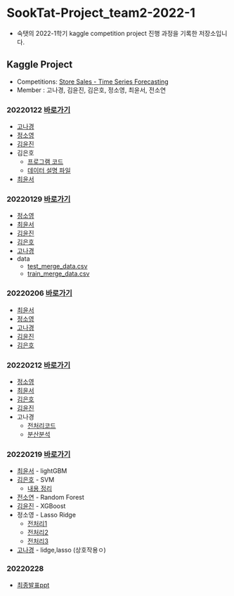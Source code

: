 # SookTat-Project_team2-2022-1
- 숙탯의 2022-1학기 kaggle competition project 진행 과정을 기록한 저장소입니다. 

## Kaggle Project

- Competitions: [Store Sales - Time Series Forecasting](https://www.kaggle.com/c/store-sales-time-series-forecasting)
- Member : 고나경, 김윤진, 김은호, 정소영, 최윤서, 전소연



### 20220122  [바로가기](https://github.com/YunSeo00/Sooktat-Project_team2-2022-1/tree/main/ProjectCode/20220122)
  - [고나경](https://github.com/YunSeo00/Sooktat-Project_team2-2022-1/blob/main/ProjectCode/20220122/train%20EDA.py)
  - [정소영](https://github.com/soyoung0101/Project/blob/main/0122.ipynb)
  - [김윤진](https://github.com/YunSeo00/Sooktat-Project_team2-2022-1/blob/main/ProjectCode/20220122/eda_yj.ipynb)
  - 김은호
    - [프로그램 코드](https://github.com/YunSeo00/Sooktat-Project_team2-2022-1/blob/main/ProjectCode/20220122/store-sales.ipynb)
    - [데이터 설명 파일](https://github.com/YunSeo00/Sooktat-Project_team2-2022-1/blob/main/ProjectCode/20220122/data.md)
  - [최윤서](https://github.com/YunSeo00/Sooktat-Project_team2-2022-1/blob/main/ProjectCode/20220122/CYS_220122.ipynb)

  
### 20220129  [바로가기](https://github.com/YunSeo00/Sooktat-Project_team2-2022-1/tree/main/ProjectCode/20220129)
  - [정소영](https://github.com/soyoung0101/Project/blob/main/0129.ipynb)
  - [최윤서](https://github.com/YunSeo00/Sooktat-Project_team2-2022-1/blob/main/ProjectCode/20220129/220129.ipynb)
  - [김윤진](https://github.com/YunSeo00/Sooktat-Project_team2-2022-1/blob/main/ProjectCode/20220129/yunjin)
  - [김은호](https://github.com/YunSeo00/Sooktat-Project_team2-2022-1/blob/main/ProjectCode/20220129/store-sales.ipynb)
  - [고나경](https://github.com/YunSeo00/Sooktat-Project_team2-2022-1/blob/main/ProjectCode/20220129/train%20EDA.ipynb)
  - data
    - [test_merge_data.csv](https://drive.google.com/file/d/16AX3ieYQ2wgcRiN4HOOObLca5AWCc9c4/view?usp=sharing)
    - [train_merge_data.csv](https://drive.google.com/file/d/1kzDh_5SQtDutFxSy0iAdUkCqBaI5CDdY/view?usp=sharing)


### 20220206  [바로가기](https://github.com/YunSeo00/Sooktat-Project_team2-2022-1/tree/main/ProjectCode/20220206)
  - [최윤서](https://github.com/YunSeo00/Sooktat-Project_team2-2022-1/blob/main/ProjectCode/20220206/220206.ipynb)
  - [정소영](https://github.com/soyoung0101/Project/blob/main/20220206_soyoung.ipynb)
  - [고나경](https://github.com/YunSeo00/Sooktat-Project_team2-2022-1/blob/main/ProjectCode/20220206/0206NK.ipynb)
  - [김윤진](https://github.com/YunSeo00/Sooktat-Project_team2-2022-1/blob/main/ProjectCode/20220206/%EC%A0%84%EC%B2%98%EB%A6%AC-Copy1.ipynb)
  - [김은호](https://github.com/YunSeo00/Sooktat-Project_team2-2022-1/blob/main/ProjectCode/20220206/3%EC%A3%BC%EC%B0%A8.ipynb)


### 20220212  [바로가기](https://github.com/YunSeo00/Sooktat-Project_team2-2022-1/tree/main/ProjectCode/20220212)
  - [정소영](https://github.com/soyoung0101/Project/blob/main/20220212.ipynb)
  - [최윤서](https://github.com/YunSeo00/Sooktat-Project_team2-2022-1/blob/main/ProjectCode/20220212/220212_YS.ipynb)
  - [김은호](https://github.com/YunSeo00/Sooktat-Project_team2-2022-1/blob/fae9a44b578abaea61a0ea11e9c0b67aa0af7f86/ProjectCode/20220212/4%EC%A3%BC%EC%B0%A8.ipynb)
  - [김윤진](https://github.com/YunSeo00/Sooktat-Project_team2-2022-1/blob/main/ProjectCode/20220212/0212YJ.ipynb)
  - 고나경
    - [전처리코드](https://github.com/YunSeo00/Sooktat-Project_team2-2022-1/blob/main/ProjectCode/20220212/0212nk.ipynb) 
    - [분산분석](https://github.com/YunSeo00/Sooktat-Project_team2-2022-1/blob/main/ProjectCode/20220212/0212%EB%B6%84%EC%82%B0%EB%B6%84%EC%84%9D.ipynb)

### 20220219 [바로가기](https://github.com/YunSeo00/Sooktat-Project_team2-2022-1/tree/main/ProjectCode/220219)
- [최윤서](https://github.com/YunSeo00/Sooktat-Project_team2-2022-1/blob/main/ProjectCode/220219/220219.ipynb) - lightGBM 
- [김은호](https://github.com/YunSeo00/Sooktat-Project_team2-2022-1/blob/a6ab14b0b252e65660a63e92ba4082b867e1dea8/ProjectCode/220219/SVM.ipynb) - SVM
   - [내용 정리](https://aeolian-fifth-c40.notion.site/SVM-Support-Vector-Machine-a82f118043434a998444fcc72ef3602d)
- [전소연](https://github.com/YunSeo00/Sooktat-Project_team2-2022-1/blob/main/ProjectCode/220219/0219%20%EB%9E%9C%EB%8D%A4%ED%8F%AC%EB%A0%88%EC%8A%A4%ED%8A%B8.ipynb) - Random Forest
- [김윤진](https://github.com/YunSeo00/Sooktat-Project_team2-2022-1/blob/main/ProjectCode/220219/XGBoost.ipynb) - XGBoost
- 정소영 - Lasso Ridge
  - [전처리1](https://github.com/YunSeo00/Sooktat-Project_team2-2022-1/blob/main/ProjectCode/220219/20220219-%EB%A6%BF%EC%A7%80%26%EB%9D%BC%EC%8F%98(%EA%B0%81%EA%B0%81%20%EC%A0%84%EC%B2%98%EB%A6%AC).ipynb)
  - [전처리2](https://github.com/YunSeo00/Sooktat-Project_team2-2022-1/blob/main/ProjectCode/220219/20220219_%EB%A6%BF%EC%A7%80%26%EB%9D%BC%EC%8F%98(ColumnTransformer%20%EC%A0%84%EC%B2%98%EB%A6%AC).ipynb)
  - [전처리3](https://github.com/YunSeo00/Sooktat-Project_team2-2022-1/blob/main/ProjectCode/220219/20220219_%EB%A6%BF%EC%A7%80%26%EB%9D%BC%EC%8F%98(%EC%98%A4%EB%8A%98%EB%8B%A4%EC%8B%9C%EC%8B%9C%EB%8F%84).ipynb) 
- [고나경](https://github.com/YunSeo00/Sooktat-Project_team2-2022-1/blob/main/ProjectCode/220219/0219nk.ipynb) - lidge,lasso (상호작용ㅇ)

### 20220228
- [최종발표ppt](https://github.com/YunSeo00/Sooktat-Project_team2-2022-1/blob/main/ppt/%EC%B5%9C%EC%A2%85%EB%B0%9C%ED%91%9C.pdf)

